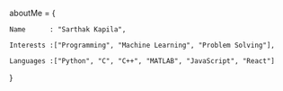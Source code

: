 aboutMe = {

    Name      : "Sarthak Kapila",
    
    Interests :["Programming", "Machine Learning", "Problem Solving"],
    
    Languages :["Python", "C", "C++", "MATLAB", "JavaScript", "React"]
}
